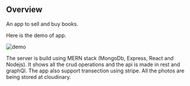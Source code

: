 ## Overview

An app to sell and buy books.

Here is the demo of app.

![demo](https://user-images.githubusercontent.com/43819292/106926860-89effa00-6737-11eb-9f83-8c97fec51547.gif)


The server is build using MERN stack (MongoDb, Express, React and Nodejs). It shows all the crud operations and the api is made in rest and graphQl. The app also support transection using stripe. All the photos are being stored at cloudinary.
